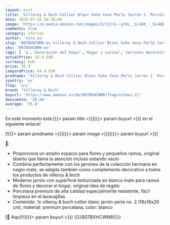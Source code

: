 ```yaml
---
layout: post
title: 'Villeroy & Boch Collier Blanc hohe Vase Perle Jarrón 2  Porcelana  Perle  Blanco Alto'
date: 2025-07-16 16:38:08
image: 'https://m.media-amazon.com/images/I/213rk--yCKL._SL500_._SL400_.jpg'
comments: true
category: ofertas
author: 'tole.es'
slug: 'B07BXHCWM8-es Villeroy & Boch Collier Blanc hohe Vase Perle Jarrón 2...'
sku: 'B07BXHCWM8-es'
tags: [ '&','Decoración del hogar','Hogar y cocina','Jarrones decorativos','boch','villeroy','villeroy & boch','🇪🇸', ]
actualPrice: 35.9 EUR
currency: EUR
price: 35.9
comparePrice: 44.9 EUR
prodname: 'Villeroy & Boch Collier Blanc hohe Vase Perle Jarrón 2  Porcelana  Perle  Blanco Alto'
country: 'es'
flag: '🇪🇸'
brand: 'Villeroy & Boch'
buyurl: 'https://www.amazon.es/dp/B07BXHCWM8/?tag=tolees-21'
descuento: '20.04'
average: '35.9'
---
```


En este momento está [{{< param title >}}]({{< param buyurl >}}) en el siguiente enlace!

[![{{< param prodname >}}]({{< param image >}})]({{< param buyurl >}})

🔎:

- Proporciona un amplio espacio para flores y pequeños ramos, original diseño que llama la atención incluso estando vacío
- Combina perfectamente con los jarrones de la colección hermana en negro mate, se adapta también como complemento decorativo a todos los productos de villeroy & boch
- Moderno jarrón con superficie texturizada en blanco mate para ramos de flores y decorar el hogar, original idea de regalo
- Porcelana premium de alta calidad especialmente resistente, fácil limpieza en el lavavajillas
- Contenido: 1x villeroy & boch collier blanc jarrón perle no. 2 (16x16x20 cm), material: premium porcelana, color: blanco

[🛒 Aquí!!!]({{< param buyurl >}})
{{<world>}}B07BXHCWM8{{</world>}}
